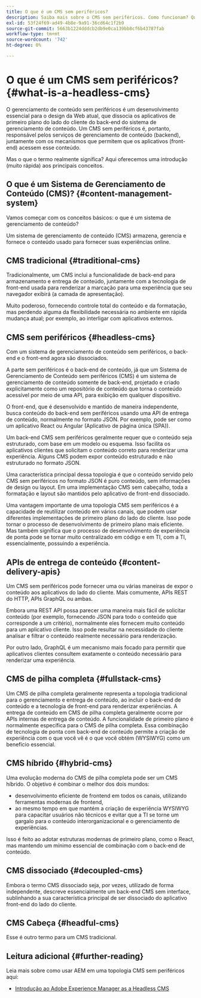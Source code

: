 ```yaml
---
title: O que é um CMS sem periféricos?
description: Saiba mais sobre o CMS sem periféricos. Como funcionam? Quais são as alternativas e as diferenças? Por que você deseja usar um CMS sem cabeçalho?
exl-id: 53f24f69-ad49-4b8e-9a91-36cd64c1f2b9
source-git-commit: 5663b1224dddcb2db9e0ca139bb8cf6b43787fab
workflow-type: tm+mt
source-wordcount: '742'
ht-degree: 0%

---
```


# O que é um CMS sem periféricos? {#what-is-a-headless-cms}

O gerenciamento de conteúdo sem periféricos é um desenvolvimento essencial para o design da Web atual, que dissocia os aplicativos de primeiro plano do lado do cliente do back-end do sistema de gerenciamento de conteúdo. Um CMS sem periféricos é, portanto, responsável pelos serviços de gerenciamento de conteúdo (backend), juntamente com os mecanismos que permitem que os aplicativos (front-end) acessem esse conteúdo.

Mas o que o termo realmente significa? Aqui oferecemos uma introdução (muito rápida) aos principais conceitos.

## O que é um Sistema de Gerenciamento de Conteúdo (CMS)? {#content-management-system}

Vamos começar com os conceitos básicos: o que é um sistema de gerenciamento de conteúdo?

Um sistema de gerenciamento de conteúdo (CMS) armazena, gerencia e fornece o conteúdo usado para fornecer suas experiências online.

## CMS tradicional {#traditional-cms}

Tradicionalmente, um CMS inclui a funcionalidade de back-end para armazenamento e entrega de conteúdo, juntamente com a tecnologia de front-end usada para renderizar a marcação para uma experiência que seu navegador exibirá (a camada de apresentação).

Muito poderoso, fornecendo controle total do conteúdo e da formatação, mas perdendo alguma da flexibilidade necessária no ambiente em rápida mudança atual; por exemplo, ao interligar com aplicativos externos.

## CMS sem periféricos {#headless-cms}

Com um sistema de gerenciamento de conteúdo sem periféricos, o back-end e o front-end agora são dissociados.

A parte sem periféricos é o back-end de conteúdo, já que um Sistema de Gerenciamento de Conteúdo sem periféricos (CMS) é um sistema de gerenciamento de conteúdo somente de back-end, projetado e criado explicitamente como um repositório de conteúdo que torna o conteúdo acessível por meio de uma API, para exibição em qualquer dispositivo.

O front-end, que é desenvolvido e mantido de maneira independente, busca conteúdo do back-end sem periféricos usando uma API de entrega de conteúdo, normalmente no formato JSON. Por exemplo, pode ser como um aplicativo React ou Angular (Aplicativo de página única (SPA)).

Um back-end CMS sem periféricos geralmente requer que o conteúdo seja estruturado, com base em um modelo ou esquema. Isso facilita os aplicativos clientes que solicitam o conteúdo correto para renderizar uma experiência. Alguns CMS podem expor conteúdo estruturado e não estruturado no formato JSON.

Uma característica principal dessa topologia é que o conteúdo servido pelo CMS sem periféricos no formato JSON é puro conteúdo, sem informações de design ou layout. Em uma implementação CMS sem cabeçalho, toda a formatação e layout são mantidos pelo aplicativo de front-end dissociado.

Uma vantagem importante de uma topologia CMS sem periféricos é a capacidade de reutilizar conteúdo em vários canais, que podem usar diferentes implementações de primeiro plano do lado do cliente. Isso pode tornar o processo de desenvolvimento de primeiro plano mais eficiente. Mas também significa que o processo de desenvolvimento de experiência de ponta pode se tornar muito centralizado em código e em TI, com a TI, essencialmente, possuindo a experiência.

## APIs de entrega de conteúdo {#content-delivery-apis}

Um CMS sem periféricos pode fornecer uma ou várias maneiras de expor o conteúdo aos aplicativos do lado do cliente. Mais comumente, APIs REST do HTTP, APIs GraphQL ou ambas.

Embora uma REST API possa parecer uma maneira mais fácil de solicitar conteúdo (por exemplo, fornecendo JSON para todo o conteúdo que corresponde a um critério), normalmente eles fornecem muito conteúdo para um aplicativo cliente. Isso pode resultar na necessidade do cliente analisar e filtrar o conteúdo realmente necessário para renderização.

Por outro lado, GraphQL é um mecanismo mais focado para permitir que aplicativos clientes consultem exatamente o conteúdo necessário para renderizar uma experiência.

## CMS de pilha completa {#fullstack-cms}

Um CMS de pilha completa geralmente representa a topologia tradicional para o gerenciamento e entrega de conteúdo, ao incluir o back-end de conteúdo e a tecnologia de front-end para renderizar experiências. A entrega de conteúdo em CMS de pilha completa geralmente ocorre por APIs internas de entrega de conteúdo. A funcionalidade de primeiro plano é normalmente específica para o CMS de pilha completa. Essa combinação de tecnologia de ponta com back-end de conteúdo permite a criação de experiência com o que você vê é o que você obtém (WYSIWYG) como um benefício essencial.

## CMS híbrido {#hybrid-cms}

Uma evolução moderna do CMS de pilha completa pode ser um CMS híbrido. O objetivo é combinar o melhor dos dois mundos:

* desenvolvimento eficiente de frontend em todos os canais, utilizando ferramentas modernas de frontend,
* ao mesmo tempo em que mantém a criação de experiência WYSIWYG para capacitar usuários não técnicos e evitar que a TI se torne um gargalo para o conteúdo interorganizacional e o gerenciamento de experiências.

Isso é feito ao adotar estruturas modernas de primeiro plano, como o React, mas mantendo um mínimo essencial de combinação com o back-end de conteúdo.

## CMS dissociado {#decoupled-cms}

Embora o termo CMS dissociado seja, por vezes, utilizado de forma independente, descreve essencialmente um back-end CMS sem interface, sublinhando a sua característica principal de ser dissociado do aplicativo front-end do lado do cliente.

## CMS Cabeça {#headful-cms}

Esse é outro termo para um CMS tradicional.

## Leitura adicional {#further-reading}

Leia mais sobre como usar AEM em uma topologia CMS sem periféricos aqui:

* [Introdução ao Adobe Experience Manager as a Headless CMS](/help/headless/introduction.md)
